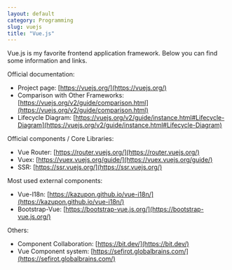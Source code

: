 ```yaml
---
layout: default
category: Programming
slug: vuejs
title: "Vue.js"
---
```


Vue.js is my favorite frontend application framework. 
Below you can find some information and links.

Official documentation:
- Project page: [https://vuejs.org/](https://vuejs.org/)
- Comparison with Other Frameworks: [https://vuejs.org/v2/guide/comparison.html](https://vuejs.org/v2/guide/comparison.html)
- Lifecycle Diagram: [https://vuejs.org/v2/guide/instance.html#Lifecycle-Diagram](https://vuejs.org/v2/guide/instance.html#Lifecycle-Diagram)

Official components / Core Libraries:
- Vue Router: [https://router.vuejs.org/](https://router.vuejs.org/)
- Vuex: [https://vuex.vuejs.org/guide/](https://vuex.vuejs.org/guide/)
- SSR: [https://ssr.vuejs.org/](https://ssr.vuejs.org/)

Most used external components:
- Vue-I18n: [https://kazupon.github.io/vue-i18n/](https://kazupon.github.io/vue-i18n/)
- Bootstrap-Vue: [https://bootstrap-vue.js.org/](https://bootstrap-vue.js.org/)

Others:
- Component Collaboration: [https://bit.dev/](https://bit.dev/)
- Vue Component system: [https://sefirot.globalbrains.com/](https://sefirot.globalbrains.com/)
